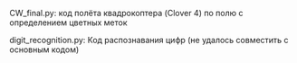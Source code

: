 CW_final.py: код полёта квадрокоптера (Clover 4) по полю с определением цветных меток 

digit_recognition.py: Код распознавания цифр (не удалось совместить с основным кодом)
